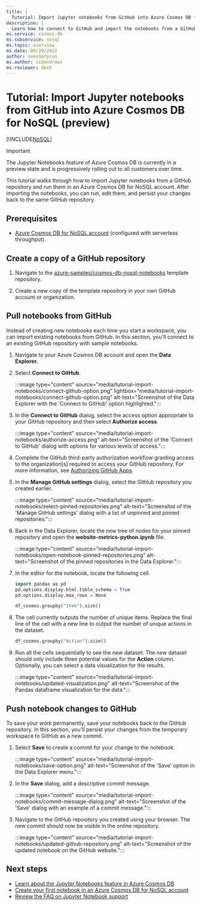 ```yaml
---
title: |
  Tutorial: Import Jupyter notebooks from GitHub into Azure Cosmos DB for NoSQL (preview)
description: |
  Learn how to connect to GitHub and import the notebooks from a GitHub repository to your Azure Cosmos DB for NoSQL account.
ms.service: cosmos-db
ms.subservice: nosql
ms.topic: overview 
ms.date: 09/29/2022
author: seesharprun
ms.author: sidandrews
ms.reviewer: dech
---
```


# Tutorial: Import Jupyter notebooks from GitHub into Azure Cosmos DB for NoSQL (preview)

[!INCLUDE[NoSQL](../includes/appliesto-nosql.md)]

> [!IMPORTANT]
> The Jupyter Notebooks feature of Azure Cosmos DB is currently in a preview state and is progressively rolling out to all customers over time.

This tutorial walks through how to import Jupyter notebooks from a GitHub repository and run them in an Azure Cosmos DB for NoSQL account. After importing the notebooks, you can run, edit them, and persist your changes back to the same GitHub repository.

## Prerequisites

- [Azure Cosmos DB for NoSQL account](create-cosmosdb-resources-portal.md#create-an-azure-cosmos-db-account) (configured with serverless throughput).

## Create a copy of a GitHub repository

1. Navigate to the [azure-samples/cosmos-db-nosql-notebooks](https://github.com/azure-samples/cosmos-db-nosql-notebooks/generate) template repository.

1. Create a new copy of the template repository in your own GitHub account or organization.

## Pull notebooks from GitHub

Instead of creating new notebooks each time you start a workspace, you can import existing notebooks from GitHub. In this section, you'll connect to an existing GitHub repository with sample notebooks.

1. Navigate to your Azure Cosmos DB account and open the **Data Explorer.**

1. Select **Connect to GitHub**.

    :::image type="content" source="media/tutorial-import-notebooks/connect-github-option.png" lightbox="media/tutorial-import-notebooks/connect-github-option.png" alt-text="Screenshot of the Data Explorer with the 'Connect to GitHub' option highlighted.":::

1. In the **Connect to GitHub** dialog, select the access option appropriate to your GitHub repository and then select **Authorize access**.

    :::image type="content" source="media/tutorial-import-notebooks/authorize-access.png" alt-text="Screenshot of the 'Connect to GitHub' dialog with options for various levels of access.":::

1. Complete the GitHub third-party authorization workflow granting access to the organization\[s\] required to access your GitHub repository. For more information, see [Authorizing GitHub Apps](https://docs.github.com/en/authentication/keeping-your-account-and-data-secure/authorizing-github-apps).

1. In the **Manage GitHub settings** dialog, select the GitHub repository you created earlier.

    :::image type="content" source="media/tutorial-import-notebooks/select-pinned-repositories.png" alt-text="Screenshot of the 'Manage GitHub settings' dialog with a list of unpinned and pinned repositories.":::

1. Back in the Data Explorer, locate the new tree of nodes for your pinned repository and open the **website-metrics-python.ipynb** file.

    :::image type="content" source="media/tutorial-import-notebooks/open-notebook-pinned-repositories.png" alt-text="Screenshot of the pinned repositories in the Data Explorer.":::

1. In the editor for the notebook, locate the following cell.

    ```python
    import pandas as pd
    pd.options.display.html.table_schema = True
    pd.options.display.max_rows = None
    
    df_cosmos.groupby("Item").size()
    ```

1. The cell currently outputs the number of unique items. Replace the final line of the cell with a new line to output the number of unique actions in the dataset.

    ```python
    df_cosmos.groupby("Action").size()
    ```

1. Run all the cells sequentially to see the new dataset. The new dataset should only include three potential values for the **Action** column. Optionally, you can select a data visualization for the results.

    :::image type="content" source="media/tutorial-import-notebooks/updated-visualization.png" alt-text="Screenshot of the Pandas dataframe visualization for the data.":::

## Push notebook changes to GitHub

To save your work permanently, save your notebooks back to the GitHub repository. In this section, you'll persist your changes from the temporary workspace to GitHub as a new commit.

1. Select **Save** to create a commit for your change to the notebook.

    :::image type="content" source="media/tutorial-import-notebooks/save-option.png" alt-text="Screenshot of the 'Save' option in the Data Explorer menu.":::

1. In the **Save** dialog, add a descriptive commit message.

    :::image type="content" source="media/tutorial-import-notebooks/commit-message-dialog.png" alt-text="Screenshot of the 'Save' dialog with an example of a commit message.":::

1. Navigate to the GitHub repository you created using your browser. The new commit should now be visible in the online repository.

    :::image type="content" source="media/tutorial-import-notebooks/updated-github-repository.png" alt-text="Screenshot of the updated notebook on the GitHub website.":::

## Next steps

- [Learn about the Jupyter Notebooks feature in Azure Cosmos DB](../notebooks-overview.md)
- [Create your first notebook in an Azure Cosmos DB for NoSQL account](tutorial-create-notebook.md)
- [Review the FAQ on Jupyter Notebook support](../notebooks-faq.yml)
